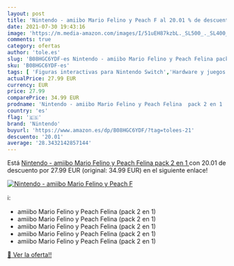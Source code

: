 ```yaml
---
layout: post
title: 'Nintendo - amiibo Mario Felino y Peach F al 20.01 % de descuento'
date: 2021-07-30 19:43:16
image: 'https://m.media-amazon.com/images/I/51uEH87kzbL._SL500_._SL400_.jpg'
comments: true
category: ofertas
author: 'tole.es'
slug: 'B08HGC6YDF-es Nintendo - amiibo Mario Felino y Peach Felina pack 2 en 1'
sku: 'B08HGC6YDF-es'
tags: [ 'Figuras interactivas para Nintendo Switch','Hardware y juegos para Nintendo Switch','Sistemas heredados','Sistemas heredados de Nintendo','Sistemas heredados de PlayStation','Sistemas heredados de Xbox','Videojuegos','nintendo', ]
actualPrice: 27.99 EUR
currency: EUR
price: 27.99
comparePrice: 34.99 EUR
prodname: 'Nintendo - amiibo Mario Felino y Peach Felina  pack 2 en 1 '
country: 'es'
flag: '🇪🇸'
brand: 'Nintendo'
buyurl: 'https://www.amazon.es/dp/B08HGC6YDF/?tag=tolees-21'
descuento: '20.01'
average: '28.3432142857144'
---
```


Está [Nintendo - amiibo Mario Felino y Peach Felina  pack 2 en 1 ](https://www.amazon.es/dp/B08HGC6YDF/?tag=tolees-21) con 20.01 de descuento por 27.99 EUR (original: 34.99 EUR) en el siguiente enlace!

[![Nintendo - amiibo Mario Felino y Peach F](https://m.media-amazon.com/images/I/51uEH87kzbL._SL500_._SL400_.jpg)](https://www.amazon.es/dp/B08HGC6YDF/?tag=tolees-21)

ℹ️:

- amiibo Mario Felino y Peach Felina (pack 2 en 1)
- amiibo Mario Felino y Peach Felina (pack 2 en 1)
- amiibo Mario Felino y Peach Felina (pack 2 en 1)
- amiibo Mario Felino y Peach Felina (pack 2 en 1)
- amiibo Mario Felino y Peach Felina (pack 2 en 1)

[🛒 Ver la oferta!!](https://www.amazon.es/dp/B08HGC6YDF/?tag=tolees-21)
